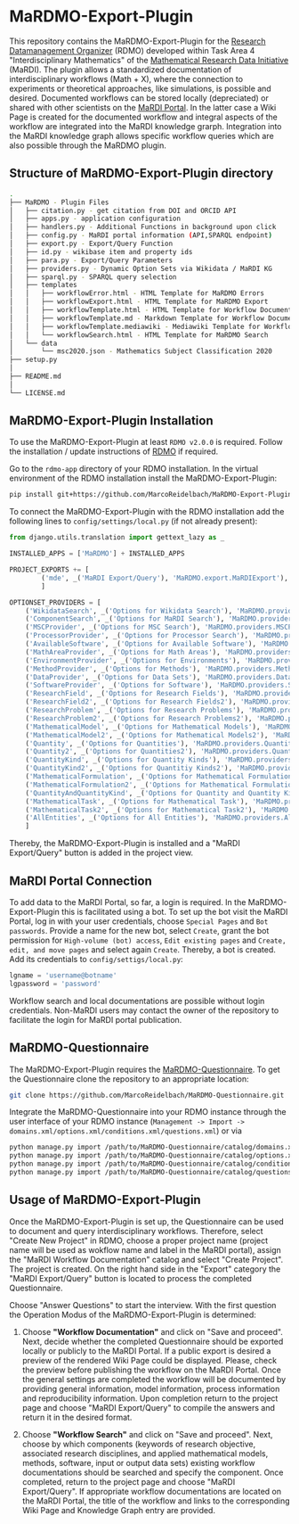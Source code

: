 # MaRDMO-Export-Plugin

This repository contains the MaRDMO-Export-Plugin for the [Research Datamanagement Organizer](https://rdmorganiser.github.io/) (RDMO) developed within Task Area 4 "Interdisciplinary Mathematics" of the [Mathematical Research Data Initiative](https://www.mardi4nfdi.de/about/mission) (MaRDI). The plugin allows a standardized documentation of interdisciplinary workflows (Math + X), where the connection to experiments or theoretical approaches, like simulations, is possible and desired. Documented workflows can be stored locally (depreciated) or shared with other scientists on the [MaRDI Portal](https://portal.mardi4nfdi.de/wiki/Portal). In the latter case a Wiki Page is created for the documented workflow and integral aspects of the workflow are integrated into the MaRDI knowledge grarph. Integration into the MaRDI knowledge graph allows specific workflow queries which are also possible through the MaRDMO plugin.

## Structure of MaRDMO-Export-Plugin directory

```bash
.  
├── MaRDMO - Plugin Files
│   ├── citation.py - get citation from DOI and ORCID API
│   ├── apps.py - application configuration
│   ├── handlers.py - Additional Functions in background upon click 
│   ├── config.py - MaRDI portal information (API,SPARQL endpoint)
│   ├── export.py - Export/Query Function 
│   ├── id.py - wikibase item and property ids 
│   ├── para.py - Export/Query Parameters
│   ├── providers.py - Dynamic Option Sets via Wikidata / MaRDI KG
│   ├── sparql.py - SPARQL query selection
│   ├── templates
│   │   ├── workflowError.html - HTML Template for MaRDMO Errors
│   │   ├── workflowExport.html - HTML Template for MaRDMO Export
│   │   ├── workflowTemplate.html - HTML Template for Workflow Documentation
│   │   ├── workflowTemplate.md - Markdown Template for Workflow Documentation
│   │   ├── workflowTemplate.mediawiki - Mediawiki Template for Workflow Documentation
│   │   └── workflowSearch.html - HTML Template for MaRDMO Search
│   └── data
│       └── msc2020.json - Mathematics Subject Classification 2020
├── setup.py 
│
├── README.md
│ 
└── LICENSE.md 
```
  
## MaRDMO-Export-Plugin Installation

To use the MaRDMO-Export-Plugin at least `RDMO v2.0.0` is required. Follow the installation / update instructions of [RDMO](https://rdmo.readthedocs.io/en/latest/installation) if required. 

Go to the `rdmo-app` directory of your RDMO installation. In the virtual environment of the RDMO installation install the MaRDMO-Export-Plugin:

```bash
pip install git+https://github.com/MarcoReidelbach/MaRDMO-Export-Plugin
```

To connect the MaRDMO-Export-Plugin with the RDMO installation add the following lines to `config/settings/local.py` (if not already present):

```python
from django.utils.translation import gettext_lazy as _ 
``` 

```python
INSTALLED_APPS = ['MaRDMO'] + INSTALLED_APPS

PROJECT_EXPORTS += [
        ('mde', _('MaRDI Export/Query'), 'MaRDMO.export.MaRDIExport'),
        ]

OPTIONSET_PROVIDERS = [
    ('WikidataSearch', _('Options for Wikidata Search'), 'MaRDMO.providers.WikidataSearch'),
    ('ComponentSearch', _('Options for MaRDI Search'), 'MaRDMO.providers.ComponentSearch'),
    ('MSCProvider', _('Options for MSC Search'), 'MaRDMO.providers.MSCProvider'),
    ('ProcessorProvider', _('Options for Processor Search'), 'MaRDMO.providers.ProcessorProvider'),
    ('AvailableSoftware', _('Options for Available Software'), 'MaRDMO.providers.AvailableSoftware'),
    ('MathAreaProvider', _('Options for Math Areas'), 'MaRDMO.providers.MathAreaProvider'),
    ('EnvironmentProvider', _('Options for Environments'), 'MaRDMO.providers.EnvironmentProvider'),
    ('MethodProvider', _('Options for Methods'), 'MaRDMO.providers.MethodProvider'),
    ('DataProvider', _('Options for Data Sets'), 'MaRDMO.providers.DataProvider'),
    ('SoftwareProvider', _('Options for Software'), 'MaRDMO.providers.SoftwareProvider'),
    ('ResearchField', _('Options for Research Fields'), 'MaRDMO.providers.ResearchField'),
    ('ResearchField2', _('Options for Research Fields2'), 'MaRDMO.providers.ResearchField2'),
    ('ResearchProblem', _('Options for Research Problems'), 'MaRDMO.providers.ResearchProblem'),
    ('ResearchProblem2', _('Options for Research Problems2'), 'MaRDMO.providers.ResearchProblem2'),
    ('MathematicalModel', _('Options for Mathematical Models'), 'MaRDMO.providers.MathematicalModel'),
    ('MathematicalModel2', _('Options for Mathematical Models2'), 'MaRDMO.providers.MathematicalModel2'),
    ('Quantity', _('Options for Quantities'), 'MaRDMO.providers.Quantity'),
    ('Quantity2', _('Options for Quantities2'), 'MaRDMO.providers.Quantity2'),
    ('QuantityKind', _('Options for Quantity Kinds'), 'MaRDMO.providers.QuantityKind'),
    ('QuantityKind2', _('Options for Quantitiy Kinds2'), 'MaRDMO.providers.QuantityKind2'),
    ('MathematicalFormulation', _('Options for Mathematical Formulation'), 'MaRDMO.providers.MathematicalFormulation'),
    ('MathematicalFormulation2', _('Options for Mathematical Formulation2'), 'MaRDMO.providers.MathematicalFormulation2'),
    ('QuantityAndQuantityKind', _('Options for Quantity and Quantity Kind'), 'MaRDMO.providers.QuantityAndQuantityKind'),
    ('MathematicalTask', _('Options for Mathematical Task'), 'MaRDMO.providers.MathematicalTask'),
    ('MathematicalTask2', _('Options for Mathematical Task2'), 'MaRDMO.providers.MathematicalTask2'),
    ('AllEntities', _('Options for All Entities'), 'MaRDMO.providers.AllEntities')
    ]
```

Thereby, the MaRDMO-Export-Plugin is installed and a "MaRDI Export/Query" button is added in the project view.

## MaRDI Portal Connection

To add data to the MaRDI Portal, so far, a login is required. In the MaRDMO-Export-Plugin this is facilitated using a bot. To set up the bot visit the MaRDI Portal, log in with your user credentials, choose `Special Pages` and `Bot passwords`. Provide a name for the new bot, select `Create`, grant the bot permission for `High-volume (bot) access`, `Edit existing pages` and `Create, edit, and move pages` and select again `Create`. Thereby, a bot is created. Add its credentials to `config/settigs/local.py`:

```python
lgname = 'username@botname'
lgpassword = 'password'
```

Workflow search and local documentations are possible without login credentials. Non-MaRDI users may contact the owner of the repository to facilitate the login for MaRDI portal publication.

## MaRDMO-Questionnaire        

The MaRDMO-Export-Plugin requires the [MaRDMO-Questionnaire](https://github.com/MarcoReidelbach/MaRDMO-Questionnaire). To get the Questionnaire clone the repository to an appropriate location: 

```bash
git clone https://github.com/MarcoReidelbach/MaRDMO-Questionnaire.git
```

Integrate the MaRDMO-Questionnaire into your RDMO instance through the user interface of your RDMO instance (`Management -> Import -> domains.xml/options.xml/conditions.xml/questions.xml`) or via 

```bash
python manage.py import /path/to/MaRDMO-Questionnaire/catalog/domains.xml
python manage.py import /path/to/MaRDMO-Questionnaire/catalog/options.xml
python manage.py import /path/to/MaRDMO-Questionnaire/catalog/conditions.xml
python manage.py import /path/to/MaRDMO-Questionnaire/catalog/questions.xml
```

## Usage of MaRDMO-Export-Plugin

Once the MaRDMO-Export-Plugin is set up, the Questionnaire can be used to document and query interdisciplinary workflows. Therefore, select "Create New Project" in RDMO, choose a proper project name (project name will be used as wokflow name and label in the MaRDI portal), assign the "MaRDI Workflow Documentation" catalog and select "Create Project". The project is created. On the right hand side in the "Export" category the "MaRDI Export/Query" button is located to process the completed Questionnaire.     

Choose "Answer Questions" to start the interview. With the first question the Operation Modus of the MaRDMO-Export-Plugin is determined:

1) Choose **"Workflow Documentation"** and click on "Save and proceed". Next, decide whether the completed Questionnaire should be exported locally or publicly to the MaRDI Portal. If a public export is desired a preview of the rendered Wiki Page could be displayed. Please, check the preview before publishing the workflow on the MaRDI Portal. Once the general settings are completed the workflow will be documented by providing general information, model information, process information and reproducibility information. Upon completion return to the project page and choose "MaRDI Export/Query" to compile the answers and return it in the desired format. 

2) Choose **"Workflow Search"** and click on "Save and proceed". Next, choose by which components (keywords of research objective, associated research disciplines, and applied mathematical models, methods, software, input or output data sets) existing workflow documentations should be searched and specify the component. Once completed, return to the project page and choose "MaRDI Export/Query". If appropriate workflow documentations are located on the MaRDI Portal, the title of the workflow and links to the corresponding Wiki Page and Knowledge Graph entry are provided.

